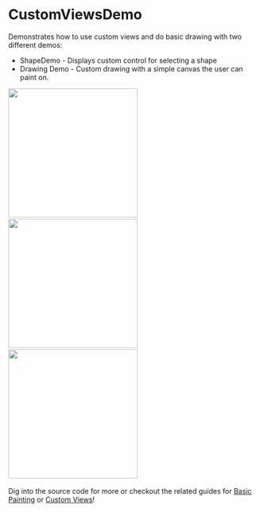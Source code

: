# CustomViewsDemo

Demonstrates how to use custom views and do basic drawing with two different demos:

 * ShapeDemo - Displays custom control for selecting a shape
 * Drawing Demo - Custom drawing with a simple canvas the user can paint on.

<img src="http://i.imgur.com/MKncYMd.png" width="260" />&nbsp;
<img src="http://i.imgur.com/wFPRitb.png" width="260" />&nbsp;
<img src="http://i.imgur.com/cO24iCg.png" width="260" />&nbsp;

Dig into the source code for more or checkout the related guides for [Basic Painting](https://github.com/thecodepath/android_guides/wiki/Basic-Painting-with-Views) or [Custom Views](https://github.com/thecodepath/android_guides/wiki/Defining-Custom-Views)!

